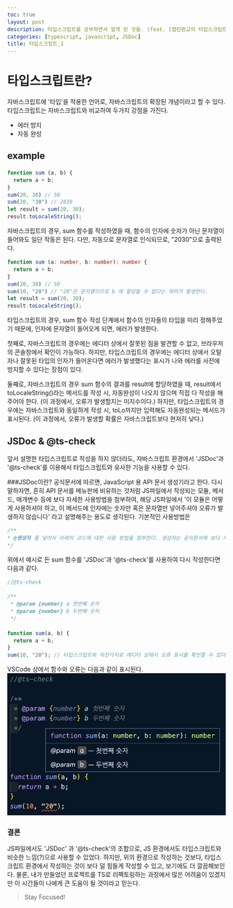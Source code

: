 ```yaml
---
toc: true
layout: post
description: 타입스크립트를 공부하면서 알게 된 것들. (feat. [캡틴판교의 타입스크립트 입문 강의 - 인프런]https://www.inflearn.com/course/%ED%83%80%EC%9E%85%EC%8A%A4%ED%81%AC%EB%A6%BD%ED%8A%B8-%EC%9E%85%EB%AC%B8?inst=f1ae9299)
categories: [typescript, javascript, JSDoc]
title: 타입스크립트_1
---
```

# 타입스크립트란?
자바스크립트에 '타입'을 적용한 언어로, 자바스크립트의 확장된 개념이라고 할 수 있다.
타입스크립트는 자바스크립트와 비교하여 두가지 강점을 가진다.
* 에러 방지
* 자동 완성

## example
```js
function sum (a, b) {
  return a + b;
}
sum(20, 30) // 50
sum(20, "30") // 2030
let result = sum(20, 30);
result.toLocaleString();
```
자바스크립트의 경우, sum 함수를 작성하였을 때, 함수의 인자에 숫자가 아닌 문자열이 들어와도 일단 작동은 된다. 다만, 자동으로 문자열로 인식되므로, "2030"으로 출력된다.
```ts
function sum (a: number, b: number): number {
  return a + b;
}
sum(20, 30) // 50
sum(10, "20") // "20"은 문자열이므로 b 에 할당될 수 없다는 에러가 발생한다.
let result = sum(20, 30);
result.toLocaleString();
```
타입스크립트의 경우, sum 함수 작성 단계에서 함수의 인자들의 타입을 미리 정해주었기 때문에, 인자에 문자열이 들어오게 되면, 에러가 발생한다.

첫째로, 자바스크립트의 경우에는 에디터 상에서 잘못된 점을 발견할 수 없고, 브라우저의 콘솔창에서 확인이 가능하다.
하지만, 타입스크립트의 경우에는 에디터 상에서 오탈자나 잘못된 타입의 인자가 들어온다면 에러가 발생했다는 표시가 나와 에러를 사전에 방지할 수 있다는 장점이 있다.

둘째로, 자바스크립트의 경우 sum 함수의 결과를 result에 할당하였을 때, result에서 toLocaleString()라는 메서드를 작성 시, 자동완성이 나오지 않으며 직접 다 작성을 해주어야 한다.
(이 과정에서, 오류가 발생할지는 미지수이다.)
하지만, 타입스크립트의 경우에는 자바스크립트와 동일하게 작성 시, toLo까지만 입력해도 자동완성되는 메서드가 표시된다. (이 과정에서, 오류가 발생할 확률은 자바스크립트보다 현저히 낮다.)

## JSDoc & @ts-check
앞서 설명한 타입스크립트로 작성을 하지 않더라도, 자바스크립트 환경에서 'JSDoc'과 '@ts-check'를 이용해서 타입스크립트와 유사한 기능을 사용할 수 있다.

###JSDoc이란?
공식문서에 따르면, JavaScript 용 API 문서 생성기라고 한다. 다시 말하자면, 흔히 API 문서를 메뉴판에 비유하는 것처럼 JS파일에서 작성되는 모듈, 메서드, 매개변수 등에 보다 자세한 사용방법을 첨부하여,
해당 JS파일에서 '이 모듈은 어떻게 사용하셔야 하고, 이 메서드에 인자에는 숫자만 혹은 문자열만 넣어주셔야 오류가 발생하지 않습니다' 라고 설명해주는 용도로 생각된다.
기본적인 사용방법은 
```js
/**
* @생성자 를 넣어서 아래의 코드에 대한 사용 방법을 첨부한다. 생성자는 공식문서에 보다 자세하게 나와있다.
*/
```
위에서 예시로 든 sum 함수를 'JSDoc'과 '@ts-check'를 사용하여 다시 작성한다면 다음과 같다.
```js
//@ts-check

/**
 * @param {number} a 첫번째 숫자
 * @param {number} b 두번째 숫자
 */

function sum(a, b) {
  return a + b;
}
sum(10, "20"); // 타입스크립트와 마찬가지로 에디터 상에서 오류 표시를 확인할 수 있다.
```
VSCode 상에서 함수와 오류는 다음과 같이 표시된다.
![ts_1](./images/ts_1.png)

### 결론
JS파일에서도 'JSDoc' 과 '@ts-check'의 조합으로, JS 환경에서도 타입스크립트와 비슷한 느낌(?)으로 사용할 수 있었다.
하지만, 위의 환경으로 작성하는 것보다, 타입스크립트 환경에서 작성하는 것이 보다 덜 힘들게 작성할 수 있고, 보기에도 더 깔끔해보인다.
물론, 내가 만들었던 프로젝트를 TS로 리팩토링하는 과정에서 많은 어려움이 있겠지만 이 시간들이 나에게 큰 도움이 될 것이라고 믿는다.

> Stay Focused!







